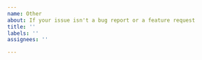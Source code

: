 ```yaml
---
name: Other
about: If your issue isn't a bug report or a feature request
title: ''
labels: ''
assignees: ''

---
```



